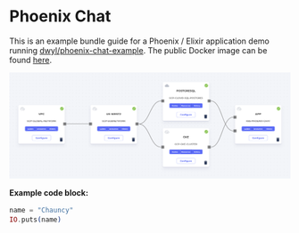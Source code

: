 # Phoenix Chat

This is an example bundle guide for a Phoenix / Elixir application demo running [dwyl/phoenix-chat-example](https://github.com/massdriver-cloud/phoenix-chat-example). The public Docker image can be found [here](https://hub.docker.com/repository/docker/massdrivercloud/express-mongo-guestbook).

![Infrastructure Diagram](https://raw.githubusercontent.com/massdriver-cloud/application-examples/main/k8s/phoenix-chat-example/infra.png "Infrastructure Diagram")


**Example code block:**

```ex
name = "Chauncy"
IO.puts(name)
```
